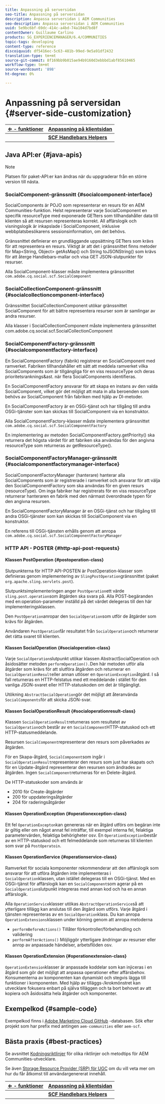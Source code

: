```yaml
---
title: Anpassning på serversidan
seo-title: Anpassning på serversidan
description: Anpassa serversidan i AEM Communities
seo-description: Anpassa serversidan i AEM Communities
uuid: 5e9bc6bf-69dc-414c-a4bd-74a104d7bd8f
contentOwner: Guillaume Carlino
products: SG_EXPERIENCEMANAGER/6.4/COMMUNITIES
topic-tags: developing
content-type: reference
discoiquuid: df5416ec-5c63-481b-99ed-9e5a91df2432
translation-type: tm+mt
source-git-commit: 8f169bb9b015ae94b9160d3ebbbd1abf85610465
workflow-type: tm+mt
source-wordcount: '898'
ht-degree: 0%

---
```



# Anpassning på serversidan {#server-side-customization}

| **[⇐ - funktioner](essentials.md)** | **[Anpassning på klientsidan](client-customize.md)** |
|---|---|
|  | **[SCF Handlebars Helpers](handlebars-helpers.md)** |

## Java API:er {#java-apis}

>[!NOTE]
>
>Platsen för paket-API:er kan ändras när du uppgraderar från en större version till nästa.

### SocialComponent-gränssnitt {#socialcomponent-interface}

SocialComponents är POJO som representerar en resurs för en AEM Communities-funktion. Helst representerar varje SocialComponent en specifik resourceType med exponerade GETters som tillhandahåller data till klienten så att resursen representeras korrekt. All affärslogik och visningslogik är inkapslade i SocialComponent, inklusive webbplatsbesökarens sessionsinformation, om det behövs.

Gränssnittet definierar en grundläggande uppsättning GETters som krävs för att representera en resurs. Viktigt är att det i gränssnittet finns metoder för Map&lt;String, Object> getAsMap() och String toJSONString() som krävs för att återge Handlebars-mallar och visa GET JSON-slutpunkter för resurser.

Alla SocialComponent-klasser måste implementera gränssnittet `com.adobe.cq.social.scf.SocialComponent`

### SocialCollectionComponent-gränssnitt {#socialcollectioncomponent-interface}

Gränssnittet SocialCollectionComponent utökar gränssnittet SocialComponent för att bättre representera resurser som är samlingar av andra resurser.

Alla klasser i SocialCollectionComponent måste implementera gränssnittet com.adobe.cq.social.scf.SocialCollectionComponent

### SocialComponentFactory-gränssnitt {#socialcomponentfactory-interface}

En SocialComponentFactory (fabrik) registrerar en SocialComponent med ramverket. Fabriken tillhandahåller ett sätt att meddela ramverket vilka SocialComponents som är tillgängliga för en viss resourceType och deras prioritetsranknings&amp;ast. när flera SocialComponents identifieras.

En SocialComponentFactory ansvarar för att skapa en instans av den valda SocialComponent, vilket gör det möjligt att mata in alla beroenden som behövs av SocialComponent från fabriken med hjälp av DI-metoder.

En SocialComponentFactory är en OSGi-tjänst och har tillgång till andra OSGi-tjänster som kan skickas till SocialComponent via en konstruktor.

Alla SocialComponentFactory-klasser måste implementera gränssnittet `com.adobe.cq.social.scf.SocialComponentFactory`

En implementering av metoden SocialComponentFactory.getPriority() ska returnera det högsta värdet för att fabriken ska användas för den angivna resourceType som returneras av getResourceType().

### SocialComponentFactoryManager-gränssnitt {#socialcomponentfactorymanager-interface}

SocialComponentFactoryManager (hanterare) hanterar alla SocialComponents som är registrerade i ramverket och ansvarar för att välja den SocialComponentFactory som ska användas för en given resurs (resourceType). Om inga fabriker har registrerats för en viss resourceType returnerar hanteraren en fabrik med den närmast överordnade typen för den angivna resursen.

En SocialComponentFactoryManager är en OSGi-tjänst och har tillgång till andra OSGi-tjänster som kan skickas till SocialComponent via en konstruktor.

En referens till OSGi-tjänsten erhålls genom att anropa `com.adobe.cq.social.scf.SocialComponentFactoryManager`

### HTTP API - POSTER {#http-api-post-requests}

#### Klassen PostOperation {#postoperation-class}

Slutpunkterna för HTTP API-POSTEN är PostOperation-klasser som definieras genom implementering av `SlingPostOperation`gränssnittet (paket `org.apache.sling.servlets.post`).

Slutpunktsimplementeringen anger `PostOperation`ett värde `sling.post.operation`som åtgärden ska svara på. Alla POST-begäranden med en:operation-parameter inställd på det värdet delegeras till den här implementeringsklassen.

Den `PostOperation`anropar den `SocialOperation`som utför de åtgärder som krävs för åtgärden.

Användaren `PostOperation`får resultatet från `SocialOperation`och returnerar det rätta svaret till klienten.

#### Klassen SocialOperation {#socialoperation-class}

Varje `SocialOperation`slutpunkt utökar klassen AbstractSocialOperation och åsidosätter metoden `performOperation().`Den här metoden utför alla åtgärder som krävs för att slutföra åtgärden och returnerar en `SocialOperationResult`eller annan utlöser en `OperationException`åtgärd. I så fall returneras en HTTP-felstatus med ett meddelande i stället för den vanliga JSON-svaret eller HTTP-statuskoden om det är tillgängligt.

Utökning `AbstractSocialOperation`gör det möjligt att återanvända `SocialComponents`för att skicka JSON-svar.

#### Klassen SocialOperationResult {#socialoperationresult-class}

Klassen `SocialOperationResult`returneras som resultatet av `SocialOperation`och består av en `SocialComponent`HTTP-statuskod och ett HTTP-statusmeddelande.

Resursen `SocialComponent`representerar den resurs som påverkades av åtgärden.

För en Skapa-åtgärd, `SocialComponent`som ingår i `SocialOperationResult`representerar den resurs som just har skapats och för en Update-åtgärd representerar den resursen som ändrades av åtgärden. Ingen `SocialComponent`returneras för en Delete-åtgärd.

De HTTP-statuskoder som används är

* 2010 för Create-åtgärder
* 200 för uppdateringsåtgärder
* 204 för raderingsåtgärder

#### Klassen OperationException {#operationexception-class}

Ett fel `OperationExcepton`kan genereras när en åtgärd utförs om begäran inte är giltig eller om något annat fel inträffar, till exempel interna fel, felaktiga parametervärden, felaktiga behörigheter osv. En `OperationException`består av en HTTP-statuskod och ett felmeddelande som returneras till klienten som svar på `PostOperatoin`.

#### Klassen OperationService {#operationservice-class}

Ramverket för sociala komponenter rekommenderar att den affärslogik som ansvarar för att utföra åtgärden inte implementeras i `SocialOperation`klassen, utan istället delegeras till en OSGi-tjänst. Med en OSGi-tjänst för affärslogik kan en `SocialComponent`som agerar på en `SocialOperation`slutpunkt integreras med annan kod och ha en annan affärslogik.

Alla `OperationService`klasser utökas `AbstractOperationService`så att ytterligare tillägg kan anslutas till den åtgärd som utförs. Varje åtgärd i tjänsten representeras av en `SocialOperation`klass. Du kan anropa `OperationExtensions`klassen under körning genom att anropa metoderna

* `performBeforeActions()`
Tillåter förkontroller/förbehandling och validering
* `performAfterActions()`
Möjliggör ytterligare ändringar av resurser eller anrop av anpassade händelser, arbetsflöden osv.

#### Klassen OperationExtension {#operationextension-class}

`OperationExtension`klasser är anpassade koddelar som kan injiceras i en åtgärd som gör det möjligt att anpassa operationer efter affärsbehov. Konsumenterna av komponenten kan dynamiskt och stegvis lägga till funktioner i komponenten. Med hjälp av tilläggs-/krokmönstret kan utvecklare fokusera enbart på själva tilläggen och ta bort behovet av att kopiera och åsidosätta hela åtgärder och komponenter.

## Exempelkod {#sample-code}

Exempelkod finns i [Adobe Marketing Cloud GitHub](https://github.com/Adobe-Marketing-Cloud) -databasen. Sök efter projekt som har prefix med antingen `aem-communities` eller `aem-scf`.

## Bästa praxis {#best-practices}

Se avsnittet [Kodningsriktlinjer](code-guide.md) för olika riktlinjer och metodtips för AEM Communities-utvecklare.

Se även [Storage Resource Provider (SRP) för UGC](srp.md) om du vill veta mer om hur du får åtkomst till användargenererat innehåll.

| **[⇐ - funktioner](essentials.md)** | **[Anpassning på klientsidan](client-customize.md)** |
|---|---|
|  | **[SCF Handlebars Helpers](handlebars-helpers.md)** |

